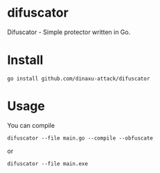 # difuscator
Difuscator - Simple protector written in Go.


# Install 
```
go install github.com/dinaxu-attack/difuscator 
```

# Usage

You can compile

```
difuscator --file main.go --compile --obfuscate
```

or 

```
difuscator --file main.exe
```
